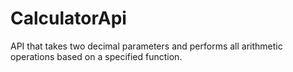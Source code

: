 # CalculatorApi
API that takes two decimal parameters and performs all arithmetic operations based on a specified function.
